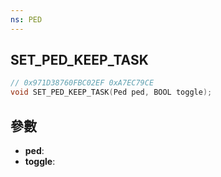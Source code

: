 ```yaml
---
ns: PED
---
```

## SET_PED_KEEP_TASK

```c
// 0x971D38760FBC02EF 0xA7EC79CE
void SET_PED_KEEP_TASK(Ped ped, BOOL toggle);
```


## 參數
* **ped**: 
* **toggle**: 

